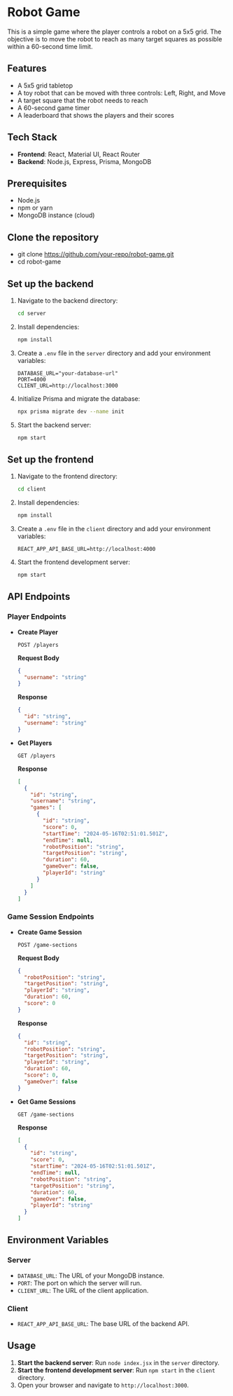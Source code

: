 # Robot Game

This is a simple game where the player controls a robot on a 5x5 grid. The objective is to move the robot to reach as many target squares as possible within a 60-second time limit.



## Features

- A 5x5 grid tabletop
- A toy robot that can be moved with three controls: Left, Right, and Move
- A target square that the robot needs to reach
- A 60-second game timer
- A leaderboard that shows the players and their scores

## Tech Stack

- **Frontend**: React, Material UI, React Router
- **Backend**: Node.js, Express, Prisma, MongoDB

## Prerequisites

- Node.js
- npm or yarn
- MongoDB instance (cloud)

## Clone the repository

- git clone https://github.com/your-repo/robot-game.git
- cd robot-game


## Set up the backend

1. Navigate to the backend directory:

    ```bash
    cd server
    ```

2. Install dependencies:

    ```bash
    npm install
    ```

3. Create a `.env` file in the `server` directory and add your environment variables:

    ```env
    DATABASE_URL="your-database-url"
    PORT=4000
    CLIENT_URL=http://localhost:3000
    ```

4. Initialize Prisma and migrate the database:

    ```bash
    npx prisma migrate dev --name init
    ```

5. Start the backend server:

    ```bash
    npm start
    ```

## Set up the frontend

1. Navigate to the frontend directory:

    ```bash
    cd client
    ```

2. Install dependencies:

    ```bash
    npm install
    ```

3. Create a `.env` file in the `client` directory and add your environment variables:

    ```env
    REACT_APP_API_BASE_URL=http://localhost:4000
    ```

4. Start the frontend development server:

    ```bash
    npm start
    ```

## API Endpoints

### Player Endpoints

- **Create Player**

    ```http
    POST /players
    ```

    **Request Body**

    ```json
    {
      "username": "string"
    }
    ```

    **Response**

    ```json
    {
      "id": "string",
      "username": "string"
    }
    ```

- **Get Players**

    ```http
    GET /players
    ```

    **Response**

    ```json
    [
      {
        "id": "string",
        "username": "string",
        "games": [
          {
            "id": "string",
            "score": 0,
            "startTime": "2024-05-16T02:51:01.501Z",
            "endTime": null,
            "robotPosition": "string",
            "targetPosition": "string",
            "duration": 60,
            "gameOver": false,
            "playerId": "string"
          }
        ]
      }
    ]
    ```

### Game Session Endpoints

- **Create Game Session**

    ```http
    POST /game-sections
    ```

    **Request Body**

    ```json
    {
      "robotPosition": "string",
      "targetPosition": "string",
      "playerId": "string",
      "duration": 60,
      "score": 0
    }
    ```

    **Response**

    ```json
    {
      "id": "string",
      "robotPosition": "string",
      "targetPosition": "string",
      "playerId": "string",
      "duration": 60,
      "score": 0,
      "gameOver": false
    }
    ```

- **Get Game Sessions**

    ```http
    GET /game-sections
    ```

    **Response**

    ```json
    [
      {
        "id": "string",
        "score": 0,
        "startTime": "2024-05-16T02:51:01.501Z",
        "endTime": null,
        "robotPosition": "string",
        "targetPosition": "string",
        "duration": 60,
        "gameOver": false,
        "playerId": "string"
      }
    ]
    ```

## Environment Variables

### Server

- `DATABASE_URL`: The URL of your MongoDB instance.
- `PORT`: The port on which the server will run.
- `CLIENT_URL`: The URL of the client application.

### Client

- `REACT_APP_API_BASE_URL`: The base URL of the backend API.

## Usage

1. **Start the backend server**: Run `node index.jsx` in the `server` directory.
2. **Start the frontend development server**: Run `npm start` in the `client` directory.
3. Open your browser and navigate to `http://localhost:3000`.

